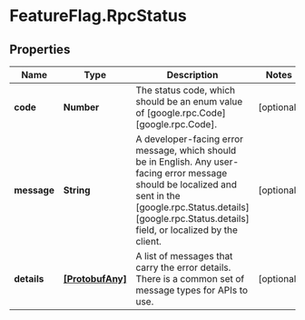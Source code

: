# FeatureFlag.RpcStatus

## Properties
Name | Type | Description | Notes
------------ | ------------- | ------------- | -------------
**code** | **Number** | The status code, which should be an enum value of [google.rpc.Code][google.rpc.Code]. | [optional] 
**message** | **String** | A developer-facing error message, which should be in English. Any user-facing error message should be localized and sent in the [google.rpc.Status.details][google.rpc.Status.details] field, or localized by the client. | [optional] 
**details** | [**[ProtobufAny]**](ProtobufAny.md) | A list of messages that carry the error details.  There is a common set of message types for APIs to use. | [optional] 
